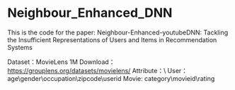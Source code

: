 # Neighbour_Enhanced_DNN


This is the code for the paper: Neighbour-Enhanced-youtubeDNN: Tackling the Insufficient Representations of Users and Items in Recommendation Systems

Dataset：MovieLens 1M
Download：https://grouplens.org/datasets/movielens/
Attribute：\\
    User：age\gender\occupation\zipcode\userid
    Movie: category\movieid\rating
